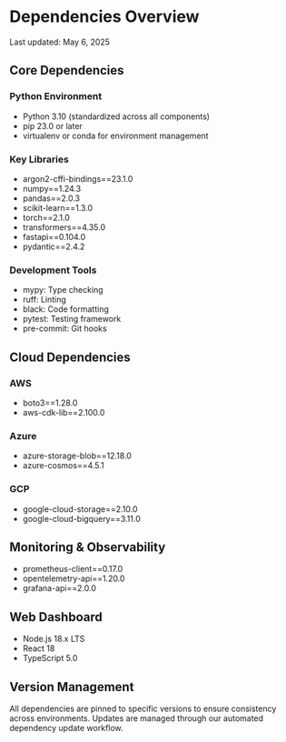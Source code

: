 # Dependencies Overview

Last updated: May 6, 2025

## Core Dependencies

### Python Environment
- Python 3.10 (standardized across all components)
- pip 23.0 or later
- virtualenv or conda for environment management

### Key Libraries
- argon2-cffi-bindings==23.1.0
- numpy==1.24.3
- pandas==2.0.3
- scikit-learn==1.3.0
- torch==2.1.0
- transformers==4.35.0
- fastapi==0.104.0
- pydantic==2.4.2

### Development Tools
- mypy: Type checking
- ruff: Linting
- black: Code formatting
- pytest: Testing framework
- pre-commit: Git hooks

## Cloud Dependencies

### AWS
- boto3==1.28.0
- aws-cdk-lib==2.100.0

### Azure
- azure-storage-blob==12.18.0
- azure-cosmos==4.5.1

### GCP
- google-cloud-storage==2.10.0
- google-cloud-bigquery==3.11.0

## Monitoring & Observability
- prometheus-client==0.17.0
- opentelemetry-api==1.20.0
- grafana-api==2.0.0

## Web Dashboard
- Node.js 18.x LTS
- React 18
- TypeScript 5.0

## Version Management
All dependencies are pinned to specific versions to ensure consistency across environments. Updates are managed through our automated dependency update workflow.

